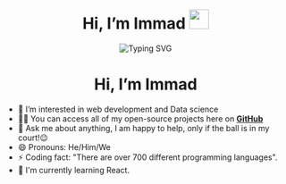 <h1 align="center">Hi, I’m Immad <img src="https://media.giphy.com/media/hvRJCLFzcasrR4ia7z/giphy.gif" width="35"></h1>

<div align="center">
  
![Typing SVG](https://readme-typing-svg.herokuapp.com?font=ROBOT&size=25&color=39FF14&background=000000&center=true&vCenter=true&width=490&lines=%3E+Welcome+to+my+GitHub+profile...!)

</div>
<h1 align="center"> Hi, I’m Immad </h1>

- 👀 I’m interested in web development and Data science
- 👨‍💻 You can access all of my open-source projects here on **[GitHub](https://github.com/immadsidd?tab=repositories)**
- 💬 Ask me about anything, I am happy to help, only if the ball is in my court!😉
- 😄 Pronouns: He/Him/We
- ⚡ Coding fact: "There are over 700 different programming languages".
- 👀 I'm currently learning React.

<!---
immadsidd/immadsidd is a ✨ special ✨ repository because its `README.md` (this file) appears on your GitHub profile.
You can click the Preview link to take a look at your changes.
--->
